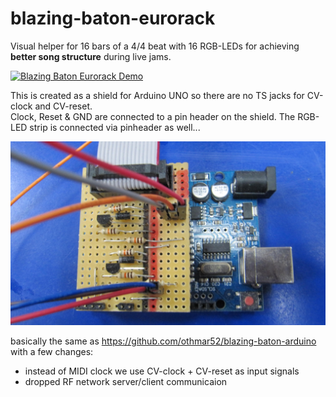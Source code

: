 # blazing-baton-eurorack
Visual helper for 16 bars of a 4/4 beat with 16 RGB-LEDs for achieving **better song structure** during live jams.  


[![](media/blazing-baton-eurorack-demo.gif "Blazing Baton Eurorack Demo")](https://github.com/othmar52/blazing-baton-eurorack/blob/master/media/blazing-baton-eurorack-demo.gif?raw=true)  


This is created as a shield for Arduino UNO so there are no TS jacks for CV-clock and CV-reset.  
Clock, Reset & GND are connected to a pin header on the shield. The RGB-LED strip is connected via pinheader as well...  

[![](media/blazing-baton-eurorack-arduino-shield.jpg "Blazing Baton Arduino Shield")](https://github.com/othmar52/blazing-baton-eurorack/blob/master/media/blazing-baton-eurorack-arduino-shield.jpg?raw=true)  

basically the same as https://github.com/othmar52/blazing-baton-arduino with a few changes:  

 - instead of MIDI clock we use CV-clock + CV-reset as input signals
 - dropped RF network server/client communicaion

